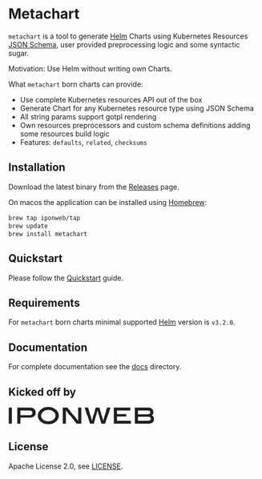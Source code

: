 # Metachart

`metachart` is a tool to generate [Helm](https://helm.sh/) Charts using
Kubernetes Resources [JSON Schema](https://json-schema.org/), user provided
preprocessing logic and some syntactic sugar.

Motivation: Use Helm without writing own Charts.

What `metachart` born charts can provide:
- Use complete Kubernetes resources API out of the box
- Generate Chart for any Kubernetes resource type using JSON Schema
- All string params support gotpl rendering
- Own resources preprocessors and custom schema definitions adding some
  resources build logic
- Features: `defaults`, `related`, `checksums`

## Installation

Download the latest binary from the
[Releases](https://github.com/iponweb/metachart/releases) page.

On macos the application can be installed using [Homebrew](https://brew.sh/):

```shell
brew tap iponweb/tap
brew update
brew install metachart
```

## Quickstart

Please follow the [Quickstart](docs/quickstart.md) guide.

## Requirements

For `metachart` born charts minimal supported [Helm](https://helm.sh/) version
is `v3.2.0`.

## Documentation

For complete documentation see the [docs](docs) directory.

## Kicked off by

![](assets/iponweb-logo.png)

## License

Apache License 2.0, see [LICENSE](LICENCE).
